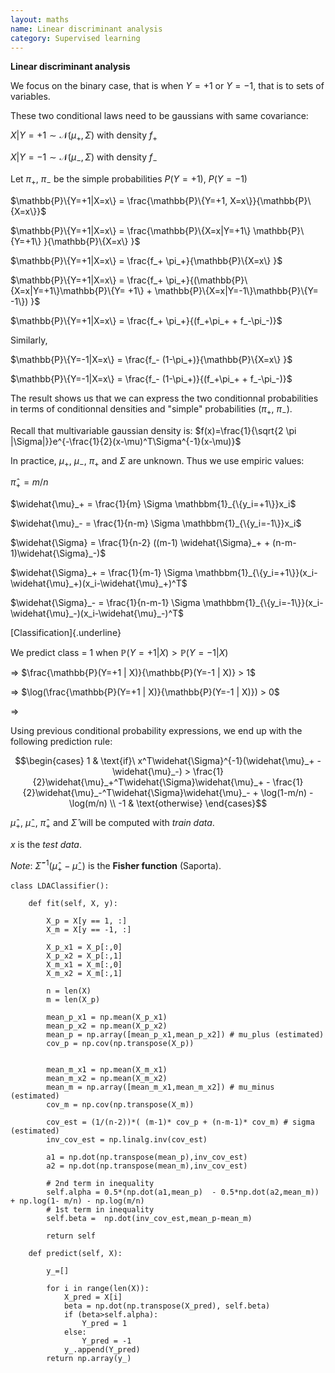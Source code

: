 ```yaml
---
layout: maths
name: Linear discriminant analysis
category: Supervised learning
---
```


**Linear discriminant analysis**

We focus on the binary case, that is when $Y=+1$ or $Y=-1$, that is to
sets of variables.

These two conditional laws need to be gaussians with same covariance:

$X | Y=+1 \sim \mathcal{N}(\mu_+,\Sigma)$ with density $f_+$

$X | Y=-1 \sim \mathcal{N}(\mu_-,\Sigma)$ with density $f_-$

Let $\pi_+$, $\pi_-$ be the simple probabilities $P(Y=+1)$, $P(Y=-1)$

$\mathbb{P}\{Y=+1|X=x\} = \frac{\mathbb{P}\{Y=+1, X=x\}}{\mathbb{P}\{X=x\}}$

$\mathbb{P}\{Y=+1|X=x\} = \frac{\mathbb{P}\{X=x|Y=+1\} \mathbb{P}\{Y=+1\} }{\mathbb{P}\{X=x\} }$

$\mathbb{P}\{Y=+1|X=x\} = \frac{f_+ \pi_+}{\mathbb{P}\{X=x\} }$

$\mathbb{P}\{Y=+1|X=x\} = \frac{f_+ \pi_+}{(\mathbb{P}\{X=x|Y=+1\}\mathbb{P}\{Y= +1\} + \mathbb{P}\{X=x|Y=-1\}\mathbb{P}\{Y= -1\}) }$

$\mathbb{P}\{Y=+1|X=x\} = \frac{f_+ \pi_+}{(f_+\pi_+ + f_-\pi_-)}$

Similarly,

$\mathbb{P}\{Y=-1|X=x\} = \frac{f_- (1-\pi_+)}{\mathbb{P}\{X=x\} }$

$\mathbb{P}\{Y=-1|X=x\} = \frac{f_- (1-\pi_+)}{(f_+\pi_+ + f_-\pi_-)}$

The result shows us that we can express the two conditionnal
probabilities in terms of conditionnal densities and \"simple\"
probabilities ($\pi_+$, $\pi_-$).

Recall that multivariable gaussian density is:
$f(x)=\frac{1}{\sqrt{2 \pi |\Sigma|}}e^{-\frac{1}{2}(x-\mu)^T\Sigma^{-1}(x-\mu)}$

In practice, $\mu_+$, $\mu_-$, $\pi_+$ and $\Sigma$ are unknown. Thus we
use empiric values:

$\widehat{\pi}_+ = m/n$

$\widehat{\mu}_+ = \frac{1}{m} \Sigma \mathbbm{1}_{\{y_i=+1\}}x_i$

$\widehat{\mu}_- = \frac{1}{n-m} \Sigma \mathbbm{1}_{\{y_i=-1\}}x_i$

$\widehat{\Sigma} = \frac{1}{n-2} ((m-1) \widehat{\Sigma}_+ + (n-m-1)\widehat{\Sigma}_-)$

$\widehat{\Sigma}_+ = \frac{1}{m-1} \Sigma \mathbbm{1}_{\{y_i=+1\}}(x_i-\widehat{\mu}_+)(x_i-\widehat{\mu}_+)^T$

$\widehat{\Sigma}_- = \frac{1}{n-m-1} \Sigma \mathbbm{1}_{\{y_i=-1\}}(x_i-\widehat{\mu}_-)(x_i-\widehat{\mu}_-)^T$

[Classification]{.underline}

We predict class = 1 when $\mathbb{P}(Y=+1 | X) > \mathbb{P}(Y=-1 | X)$

=\> $\frac{\mathbb{P}(Y=+1 | X)}{\mathbb{P}(Y=-1 | X)} > 1$

=\> $\log(\frac{\mathbb{P}(Y=+1 | X)}{\mathbb{P}(Y=-1 | X)}) > 0$

=\>

Using previous conditional probability expressions, we end up with the
following prediction rule:

$$\begin{cases}
      1 & \text{if}\ x^T\widehat{\Sigma}^{-1}(\widehat{\mu}_+ - \widehat{\mu}_-) > \frac{1}{2}\widehat{\mu}_+^T\widehat{\Sigma}\widehat{\mu}_+ - \frac{1}{2}\widehat{\mu}_-^T\widehat{\Sigma}\widehat{\mu}_- + \log(1-m/n) - \log(m/n) \\
      -1 & \text{otherwise}
    \end{cases}$$

$\widehat{\mu}_+$, $\widehat{\mu}_-$, $\widehat{\pi}_+$ and
$\widehat{\Sigma}$ will be computed with *train data*.

$x$ is the *test data*.

*Note*: $\widehat{\Sigma}^{-1}(\widehat{\mu}_+ - \widehat{\mu}_-)$ is
the **Fisher function** (Saporta).


    class LDAClassifier():
        
        def fit(self, X, y):       
            
            X_p = X[y == 1, :]
            X_m = X[y == -1, :]
            
            X_p_x1 = X_p[:,0]
            X_p_x2 = X_p[:,1]
            X_m_x1 = X_m[:,0]
            X_m_x2 = X_m[:,1]
            
            n = len(X)
            m = len(X_p)
            
            mean_p_x1 = np.mean(X_p_x1)
            mean_p_x2 = np.mean(X_p_x2)
            mean_p = np.array([mean_p_x1,mean_p_x2]) # mu_plus (estimated)
            cov_p = np.cov(np.transpose(X_p))
            

            mean_m_x1 = np.mean(X_m_x1)
            mean_m_x2 = np.mean(X_m_x2)
            mean_m = np.array([mean_m_x1,mean_m_x2]) # mu_minus (estimated)
            cov_m = np.cov(np.transpose(X_m))
            
            cov_est = (1/(n-2))*( (m-1)* cov_p + (n-m-1)* cov_m) # sigma (estimated)
            inv_cov_est = np.linalg.inv(cov_est)
            
            a1 = np.dot(np.transpose(mean_p),inv_cov_est)
            a2 = np.dot(np.transpose(mean_m),inv_cov_est)
            
            # 2nd term in inequality
            self.alpha = 0.5*(np.dot(a1,mean_p)  - 0.5*np.dot(a2,mean_m)) + np.log(1- m/n) - np.log(m/n)
            # 1st term in inequality
            self.beta =  np.dot(inv_cov_est,mean_p-mean_m)
            
            return self
        
        def predict(self, X):
            
            y_=[]
            
            for i in range(len(X)):
                X_pred = X[i]
                beta = np.dot(np.transpose(X_pred), self.beta)
                if (beta>self.alpha):
                    Y_pred = 1
                else:
                    Y_pred = -1
                y_.append(Y_pred)
            return np.array(y_) 
